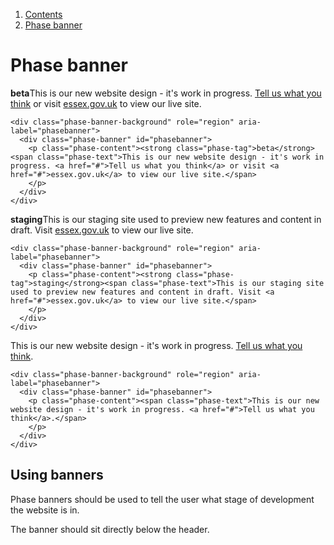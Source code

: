 1.  [Contents](/docs/core/design/overview)
2.  [Phase banner](#)

# Phase banner

<div class="phase-banner-background" role="region" aria-label="phasebanner">
  <div class="phase-banner" id="phasebanner">
    <p class="phase-content"><strong class="phase-tag">beta</strong><span class="phase-text">This is our new website design - it's work in progress. <a href="#">Tell us what you think</a> or visit <a href="#">essex.gov.uk</a> to view our live site.</span>
    </p>
  </div>
</div>

    <div class="phase-banner-background" role="region" aria-label="phasebanner">
      <div class="phase-banner" id="phasebanner">
        <p class="phase-content"><strong class="phase-tag">beta</strong><span class="phase-text">This is our new website design - it's work in progress. <a href="#">Tell us what you think</a> or visit <a href="#">essex.gov.uk</a> to view our live site.</span>
        </p>
      </div>
    </div>

<div class="phase-banner-background" role="region" aria-label="phasebanner">
  <div class="phase-banner" id="phasebanner">
    <p class="phase-content"><strong class="phase-tag">staging</strong><span class="phase-text">This is our staging site used to preview new features and content in draft. Visit <a href="#">essex.gov.uk</a> to view our live site.</span>
    </p>
  </div>
</div>

    <div class="phase-banner-background" role="region" aria-label="phasebanner">
      <div class="phase-banner" id="phasebanner">
        <p class="phase-content"><strong class="phase-tag">staging</strong><span class="phase-text">This is our staging site used to preview new features and content in draft. Visit <a href="#">essex.gov.uk</a> to view our live site.</span>
        </p>
      </div>
    </div>

<div class="phase-banner-background" role="region" aria-label="phasebanner">
  <div class="phase-banner" id="phasebanner">
    <p class="phase-content"><span class="phase-text">This is our new website design - it's work in progress. <a href="#">Tell us what you think</a>.</span>
    </p>
  </div>
</div>

    <div class="phase-banner-background" role="region" aria-label="phasebanner">
      <div class="phase-banner" id="phasebanner">
        <p class="phase-content"><span class="phase-text">This is our new website design - it's work in progress. <a href="#">Tell us what you think</a>.</span>
        </p>
      </div>
    </div>

## Using banners

Phase banners should be used to tell the user what stage of development the website is in.

The banner should sit directly below the header.
